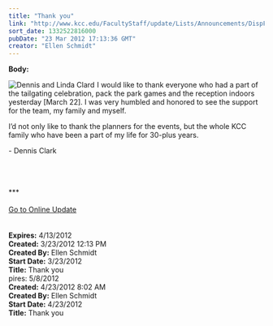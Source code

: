 ```yaml
---
title: "Thank you"
link: "http://www.kcc.edu/FacultyStaff/update/Lists/Announcements/DispForm.aspx?ID=645"
sort_date: 1332522816000
pubDate: "23 Mar 2012 17:13:36 GMT"
creator: "Ellen Schmidt"
---
```


<div><b>Body:</b> <div class="ExternalClass200161076637462EAE5158F1CDC93C89">
<p><img style="margin-right:5px" alt="Dennis and Linda Clard" align="left" src="/FacultyStaff/update/PublishingImages/Dennis_and_Linda_Clark.JPG" />I would like to thank everyone who had a part of the tailgating celebration, pack the park games and the reception indoors yesterday [March 22]. I was very humbled and honored to see the support for the team, my family and myself.</p>
<p>I’d not only like to thank the planners for the events, but the whole KCC family who have been a part of my life for 30-plus years.</p>
<p>- Dennis Clark</p>
<div> </div>
<div>
<div> </div>
<div> </div>
<div>***</div>
<div> </div>
<div><a href="/FacultyStaff/update/Pages/dailyupdate.aspx">Go to Online Update</a></div>
<div> </div>
<div> </div></div></div>
<div></div></div>
<div><b>Expires:</b> 4/13/2012</div>
<div><b>Created:</b> 3/23/2012 12:13 PM</div>
<div><b>Created By:</b> Ellen Schmidt</div>
<div><b>Start Date:</b> 3/23/2012</div>
<div><b>Title:</b> Thank you</div>
pires:</b> 5/8/2012</div>
<div><b>Created:</b> 4/23/2012 8:02 AM</div>
<div><b>Created By:</b> Ellen Schmidt</div>
<div><b>Start Date:</b> 4/23/2012</div>
<div><b>Title:</b> Thank you</div>
